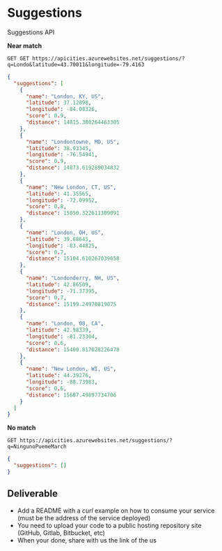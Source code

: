 # Suggestions
Suggestions API

**Near match**

    GET GET https://apicities.azurewebsites.net/suggestions/?q=Londo&latitude=43.70011&longitude=-79.4163

```json
{
  "suggestions": [
    {
      "name": "London, KY, US",
      "latitude": 37.12898,
      "longitude": -84.08326,
      "score": 0.9,
      "distance": 14815.380264463305
    },
    {
      "name": "Londontowne, MD, US",
      "latitude": 38.93345,
      "longitude": -76.54941,
      "score": 0.9,
      "distance": 14873.619289034832
    },
    {
      "name": "New London, CT, US",
      "latitude": 41.35565,
      "longitude": -72.09952,
      "score": 0.8,
      "distance": 15050.322611309091
    },
    {
      "name": "London, OH, US",
      "latitude": 39.88645,
      "longitude": -83.44825,
      "score": 0.7,
      "distance": 15104.610267039658
    },
    {
      "name": "Londonderry, NH, US",
      "latitude": 42.86509,
      "longitude": -71.37395,
      "score": 0.7,
      "distance": 15199.24970819075
    },
    {
      "name": "London, 08, CA",
      "latitude": 42.98339,
      "longitude": -81.23304,
      "score": 0.6,
      "distance": 15400.817028226478
    },
    {
      "name": "New London, WI, US",
      "latitude": 44.39276,
      "longitude": -88.73983,
      "score": 0.6,
      "distance": 15687.49897734706
    }
  ]
}
```

**No match**

    GET https://apicities.azurewebsites.net/suggestions/?q=NingunoPuemeMarch

```json
{
  "suggestions": []
}
```

## Deliverable
- Add a README with a *curl* example on how to consume your service (must be the address of the service deployed)
- You need to upload your code to a public hosting repository site (GitHub, Gitlab, Bitbucket, etc)
- When your done, share with us the link of the us
